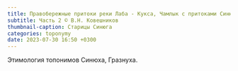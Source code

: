 ```yaml
---
title: Правобережные притоки реки Лаба - Кукса, Чамлык с притоками Синюха и Грязнуха
subtitle: Часть 2 © В.Н. Ковешников
thumbnail-caption: Старицы Синюга
categories: toponymy
date: 2023-07-30 16:50 +0300
---
```

Этимология топонимов Синюха, Гразнуха.